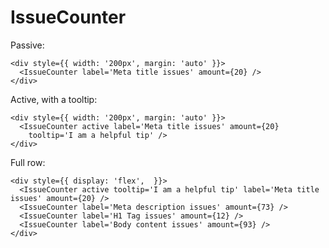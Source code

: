 # IssueCounter

Passive:

    <div style={{ width: '200px', margin: 'auto' }}>
      <IssueCounter label='Meta title issues' amount={20} />
    </div>

Active, with a tooltip:

    <div style={{ width: '200px', margin: 'auto' }}>
      <IssueCounter active label='Meta title issues' amount={20}
        tooltip='I am a helpful tip' />
    </div>

Full row:

    <div style={{ display: 'flex',  }}>
      <IssueCounter active tooltip='I am a helpful tip' label='Meta title issues' amount={20} />
      <IssueCounter label='Meta description issues' amount={73} />
      <IssueCounter label='H1 Tag issues' amount={12} />
      <IssueCounter label='Body content issues' amount={93} />
    </div>
